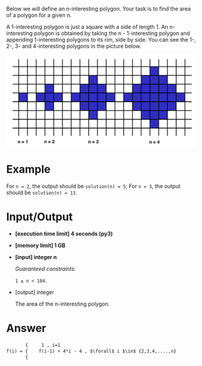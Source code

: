 Below we will define an n-interesting polygon. Your task is to find the area of a polygon for a given n.

A 1-interesting polygon is just a square with a side of length 1. An n-interesting polygon is obtained by taking the n - 1-interesting polygon and appending 1-interesting polygons to its rim, side by side. You can see the 1-, 2-, 3- and 4-interesting polygons in the picture below.


<p align ="center">
<img src = "/submissionImages/shapeArea.png"></img>
</p>

# Example

For `n = 2`, the output should be
`solution(n) = 5`;
For `n = 3`, the output should be
`solution(n) = 13`.


# Input/Output

- **[execution time limit] 4 seconds (py3)**

- **[memory limit] 1 GB**

- **[input] integer n**

  *Guaranteed constraints:*
  
  `1 ≤ n < 104.`

- [output] integer

   The area of the n-interesting polygon.
   

# Answer

           {     1 , i=1
    f(i) = {    f(i-1) + 4*i - 4 , $\forall$ i $\in$ {2,3,4,....,n}
           {